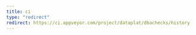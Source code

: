 ```yaml
---
title: ci
type: "redirect"
redirect: https://ci.appveyor.com/project/dataplat/dbachecks/history
---
```


